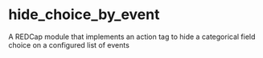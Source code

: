 # hide_choice_by_event
A REDCap module that implements an action tag to hide a categorical field choice on a configured list of events
